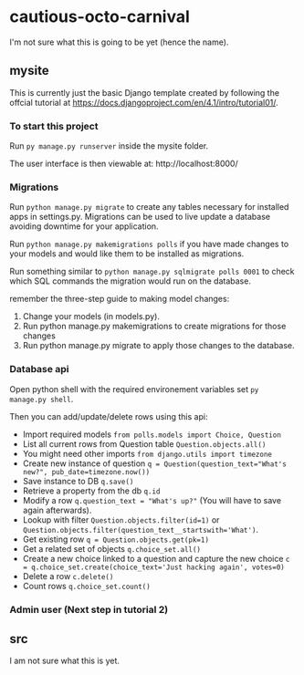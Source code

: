 # cautious-octo-carnival
I'm not sure what this is going to be yet (hence the name).

## mysite
This is currently just the basic Django template created by following the offcial tutorial at https://docs.djangoproject.com/en/4.1/intro/tutorial01/. 

### To start this project

Run `py manage.py runserver` inside the mysite folder.

The user interface is then viewable at: http://localhost:8000/

### Migrations

Run `python manage.py migrate` to create any tables necessary for installed apps in settings.py. Migrations can be used to live update a database avoiding downtime for your application.

Run `python manage.py makemigrations polls` if you have made changes to your models and would like them to be installed as migrations.

Run something similar to `python manage.py sqlmigrate polls 0001` to check which SQL commands the migration would run on the database.

remember the three-step guide to making model changes:

1. Change your models (in models.py).
2. Run python manage.py makemigrations to create migrations for those changes
3. Run python manage.py migrate to apply those changes to the database.

### Database api

Open python shell with the required environement variables set `py manage.py shell`.

Then you can add/update/delete rows using this api:
- Import required models `from polls.models import Choice, Question`
- List all current rows from Question table `Question.objects.all()`
- You might need other imports `from django.utils import timezone`
- Create new instance of question `q = Question(question_text="What's new?", pub_date=timezone.now())`
- Save instance to DB `q.save()`
- Retrieve a property from the db `q.id`
- Modify a row `q.question_text = "What's up?"` (You will have to save again afterwards).
- Lookup with filter `Question.objects.filter(id=1)` or `Question.objects.filter(question_text__startswith='What')`.
- Get existing row `q = Question.objects.get(pk=1)`
- Get a related set of objects `q.choice_set.all()`
- Create a new choice linked to a question and capture the new choice `c = q.choice_set.create(choice_text='Just hacking again', votes=0)`
- Delete a row `c.delete()`
- Count rows `q.choice_set.count()`

### Admin user (Next step in tutorial 2)

## src
I am not sure what this is yet.
